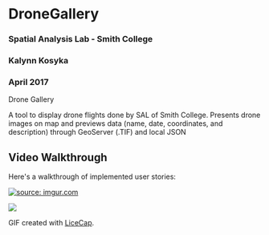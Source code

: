 # DroneGallery

### Spatial Analysis Lab - Smith College
### Kalynn Kosyka 
### April 2017

Drone Gallery

A tool to display drone flights done by SAL of Smith College.
Presents drone images on map and previews data (name, date, coordinates, and description) through GeoServer (.TIF) and local JSON

## Video Walkthrough 

Here's a walkthrough of implemented user stories:

<a href="https://imgur.com/HPCLwct"><img src="https://i.imgur.com/HPCLwct.gif" title="source: imgur.com" /></a>

![](http://www.reactiongifs.us/wp-content/uploads/2013/10/nuh_uh_conan_obrien.gif)

GIF created with [LiceCap](http://www.cockos.com/licecap/).
